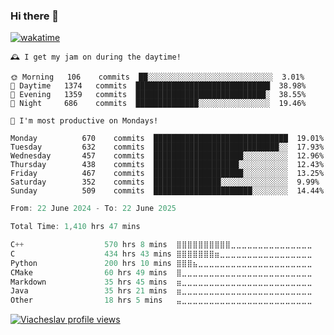 ### Hi there 👋

[![wakatime](https://wakatime.com/badge/user/018c696b-0bdf-43bb-ab77-72c32d0bf4fe.svg)](https://wakatime.com/@018c696b-0bdf-43bb-ab77-72c32d0bf4fe)

<!-- README-STATS:START -->

```
🕰️ I get my jam on during the daytime!

🌞 Morning  	106    commits	██░░░░░░░░░░░░░░░░░░░░░░░░░░░░	3.01%
🌆 Daytime  	1374   commits	██████████████████████████████	38.98%
🌃 Evening  	1359   commits	█████████████████████████████░	38.55%
🌙 Night    	686    commits	██████████████░░░░░░░░░░░░░░░░	19.46%
```

```
📅 I'm most productive on Mondays!

Monday      	670    commits	██████████████████████████████	19.01%
Tuesday     	632    commits	████████████████████████████░░	17.93%
Wednesday   	457    commits	████████████████████░░░░░░░░░░	12.96%
Thursday    	438    commits	███████████████████░░░░░░░░░░░	12.43%
Friday      	467    commits	████████████████████░░░░░░░░░░	13.25%
Saturday    	352    commits	███████████████░░░░░░░░░░░░░░░	9.99%
Sunday      	509    commits	██████████████████████░░░░░░░░	14.44%
```

<!-- README-STATS:END -->

<!--START_SECTION:waka-->

```C
From: 22 June 2024 - To: 22 June 2025

Total Time: 1,410 hrs 47 mins

C++                  570 hrs 8 mins  ⣿⣿⣿⣿⣿⣿⣿⣿⣿⣿⣀⣀⣀⣀⣀⣀⣀⣀⣀⣀⣀⣀⣀⣀⣀   39.90 %
C                    434 hrs 43 mins ⣿⣿⣿⣿⣿⣿⣿⣶⣀⣀⣀⣀⣀⣀⣀⣀⣀⣀⣀⣀⣀⣀⣀⣀⣀   30.42 %
Python               200 hrs 10 mins ⣿⣿⣿⣦⣀⣀⣀⣀⣀⣀⣀⣀⣀⣀⣀⣀⣀⣀⣀⣀⣀⣀⣀⣀⣀   14.01 %
CMake                60 hrs 49 mins  ⣿⣀⣀⣀⣀⣀⣀⣀⣀⣀⣀⣀⣀⣀⣀⣀⣀⣀⣀⣀⣀⣀⣀⣀⣀   04.26 %
Markdown             35 hrs 45 mins  ⣶⣀⣀⣀⣀⣀⣀⣀⣀⣀⣀⣀⣀⣀⣀⣀⣀⣀⣀⣀⣀⣀⣀⣀⣀   02.50 %
Java                 35 hrs 21 mins  ⣶⣀⣀⣀⣀⣀⣀⣀⣀⣀⣀⣀⣀⣀⣀⣀⣀⣀⣀⣀⣀⣀⣀⣀⣀   02.47 %
Other                18 hrs 5 mins   ⣤⣀⣀⣀⣀⣀⣀⣀⣀⣀⣀⣀⣀⣀⣀⣀⣀⣀⣀⣀⣀⣀⣀⣀⣀   01.27 %
```

<!--END_SECTION:waka-->

[![Viacheslav profile views](https://u8views.com/api/v1/github/profiles/25109435/views/day-week-month-total-count.svg)](https://u8views.com/github/Mcublog)
